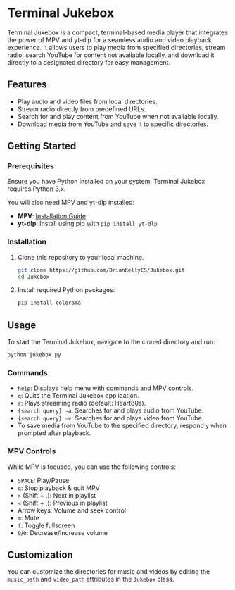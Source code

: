 # Terminal Jukebox

Terminal Jukebox is a compact, terminal-based media player that integrates the power of MPV and yt-dlp for a seamless audio and video playback experience. It allows users to play media from specified directories, stream radio, search YouTube for content not available locally, and download it directly to a designated directory for easy management.

## Features

- Play audio and video files from local directories.
- Stream radio directly from predefined URLs.
- Search for and play content from YouTube when not available locally.
- Download media from YouTube and save it to specific directories.

## Getting Started

### Prerequisites

Ensure you have Python installed on your system. Terminal Jukebox requires Python 3.x.

You will also need MPV and yt-dlp installed:
- **MPV**: [Installation Guide](https://mpv.io/installation/)
- **yt-dlp**: Install using pip with `pip install yt-dlp`

### Installation

1. Clone this repository to your local machine.
    ```bash
    git clone https://github.com/BrianKellyCS/Jukebox.git
    cd Jukebox
    ```
2. Install required Python packages:
    ```bash
    pip install colorama
    ```

## Usage

To start the Terminal Jukebox, navigate to the cloned directory and run:

```bash
python jukebox.py
```


### Commands

- `help`: Displays help menu with commands and MPV controls.
- `q`: Quits the Terminal Jukebox application.
- `r`: Plays streaming radio (default: Heart80s).
- `{search query} -a`: Searches for and plays audio from YouTube.
- `{search query} -v`: Searches for and plays video from YouTube.
- To save media from YouTube to the specified directory, respond `y` when prompted after playback.

### MPV Controls

While MPV is focused, you can use the following controls:
- `SPACE`: Play/Pause
- `q`: Stop playback & quit MPV
- `>` (Shift + .): Next in playlist
- `<` (Shift + ,): Previous in playlist
- Arrow keys: Volume and seek control
- `m`: Mute
- `f`: Toggle fullscreen
- `9`/`0`: Decrease/Increase volume

## Customization

You can customize the directories for music and videos by editing the `music_path` and `video_path` attributes in the `Jukebox` class.


